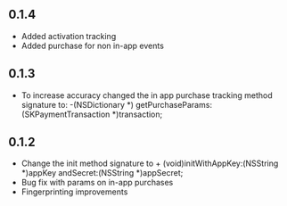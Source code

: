 ## 0.1.4
* Added activation tracking
* Added purchase for non in-app events

## 0.1.3
* To increase accuracy changed the in app purchase tracking method signature to:
-(NSDictionary *) getPurchaseParams:(SKPaymentTransaction *)transaction;

## 0.1.2
* Change the init method signature to + (void)initWithAppKey:(NSString *)appKey andSecret:(NSString *)appSecret;
* Bug fix with params on in-app purchases
* Fingerprinting improvements
